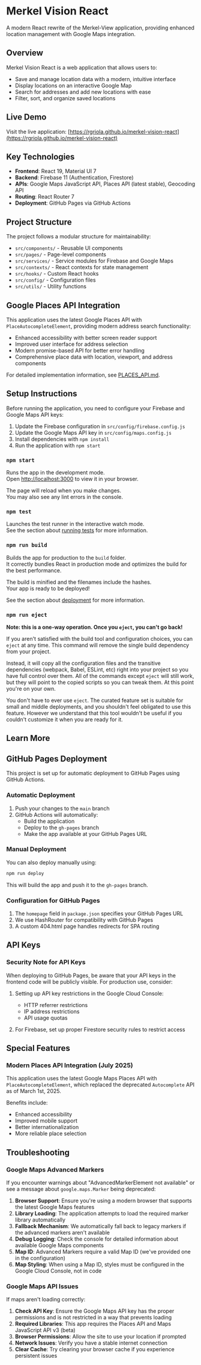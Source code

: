 # Merkel Vision React

A modern React rewrite of the Merkel-View application, providing enhanced location management with Google Maps integration.

## Overview

Merkel Vision React is a web application that allows users to:
- Save and manage location data with a modern, intuitive interface
- Display locations on an interactive Google Map
- Search for addresses and add new locations with ease
- Filter, sort, and organize saved locations

## Live Demo
Visit the live application: [https://rgriola.github.io/merkel-vision-react](https://rgriola.github.io/merkel-vision-react)

## Key Technologies

- **Frontend**: React 19, Material UI 7
- **Backend**: Firebase 11 (Authentication, Firestore)
- **APIs**: Google Maps JavaScript API, Places API (latest stable), Geocoding API
- **Routing**: React Router 7
- **Deployment**: GitHub Pages via GitHub Actions

## Project Structure

The project follows a modular structure for maintainability:

- `src/components/` - Reusable UI components
- `src/pages/` - Page-level components
- `src/services/` - Service modules for Firebase and Google Maps
- `src/contexts/` - React contexts for state management
- `src/hooks/` - Custom React hooks
- `src/config/` - Configuration files
- `src/utils/` - Utility functions

## Google Places API Integration

This application uses the latest Google Places API with `PlaceAutocompleteElement`, providing modern address search functionality:

- Enhanced accessibility with better screen reader support
- Improved user interface for address selection
- Modern promise-based API for better error handling
- Comprehensive place data with location, viewport, and address components

For detailed implementation information, see [PLACES_API.md](./PLACES_API.md).

## Setup Instructions

Before running the application, you need to configure your Firebase and Google Maps API keys:

1. Update the Firebase configuration in `src/config/firebase.config.js`
2. Update the Google Maps API key in `src/config/maps.config.js`
3. Install dependencies with `npm install`
4. Run the application with `npm start`

### `npm start`

Runs the app in the development mode.\
Open [http://localhost:3000](http://localhost:3000) to view it in your browser.

The page will reload when you make changes.\
You may also see any lint errors in the console.

### `npm test`

Launches the test runner in the interactive watch mode.\
See the section about [running tests](https://facebook.github.io/create-react-app/docs/running-tests) for more information.

### `npm run build`

Builds the app for production to the `build` folder.\
It correctly bundles React in production mode and optimizes the build for the best performance.

The build is minified and the filenames include the hashes.\
Your app is ready to be deployed!

See the section about [deployment](https://facebook.github.io/create-react-app/docs/deployment) for more information.

### `npm run eject`

**Note: this is a one-way operation. Once you `eject`, you can't go back!**

If you aren't satisfied with the build tool and configuration choices, you can `eject` at any time. This command will remove the single build dependency from your project.

Instead, it will copy all the configuration files and the transitive dependencies (webpack, Babel, ESLint, etc) right into your project so you have full control over them. All of the commands except `eject` will still work, but they will point to the copied scripts so you can tweak them. At this point you're on your own.

You don't have to ever use `eject`. The curated feature set is suitable for small and middle deployments, and you shouldn't feel obligated to use this feature. However we understand that this tool wouldn't be useful if you couldn't customize it when you are ready for it.

## Learn More

## GitHub Pages Deployment

This project is set up for automatic deployment to GitHub Pages using GitHub Actions.

### Automatic Deployment

1. Push your changes to the `main` branch
2. GitHub Actions will automatically:
   - Build the application
   - Deploy to the `gh-pages` branch
   - Make the app available at your GitHub Pages URL

### Manual Deployment

You can also deploy manually using:

```bash
npm run deploy
```

This will build the app and push it to the `gh-pages` branch.

### Configuration for GitHub Pages

1. The `homepage` field in `package.json` specifies your GitHub Pages URL
2. We use HashRouter for compatibility with GitHub Pages
3. A custom 404.html page handles redirects for SPA routing

## API Keys

### Security Note for API Keys

When deploying to GitHub Pages, be aware that your API keys in the frontend code will be publicly visible.
For production use, consider:

1. Setting up API key restrictions in the Google Cloud Console:
   - HTTP referrer restrictions
   - IP address restrictions
   - API usage quotas

2. For Firebase, set up proper Firestore security rules to restrict access

## Special Features

### Modern Places API Integration (July 2025)

This application uses the latest Google Maps Places API with `PlaceAutocompleteElement`, 
which replaced the deprecated `Autocomplete` API as of March 1st, 2025.

Benefits include:
- Enhanced accessibility
- Improved mobile support
- Better internationalization
- More reliable place selection

## Troubleshooting

### Google Maps Advanced Markers

If you encounter warnings about "AdvancedMarkerElement not available" or see a message about `google.maps.Marker` being deprecated:

1. **Browser Support**: Ensure you're using a modern browser that supports the latest Google Maps features
2. **Library Loading**: The application attempts to load the required marker library automatically
3. **Fallback Mechanism**: We automatically fall back to legacy markers if the advanced markers aren't available
4. **Debug Logging**: Check the console for detailed information about available Google Maps components
5. **Map ID**: Advanced Markers require a valid Map ID (we've provided one in the configuration)
6. **Map Styling**: When using a Map ID, styles must be configured in the Google Cloud Console, not in code

### Google Maps API Issues

If maps aren't loading correctly:

1. **Check API Key**: Ensure the Google Maps API key has the proper permissions and is not restricted in a way that prevents loading
2. **Required Libraries**: This app requires the Places API and Maps JavaScript API v3 (beta)
3. **Browser Permissions**: Allow the site to use your location if prompted
4. **Network Issues**: Verify you have a stable internet connection
5. **Clear Cache**: Try clearing your browser cache if you experience persistent issues
